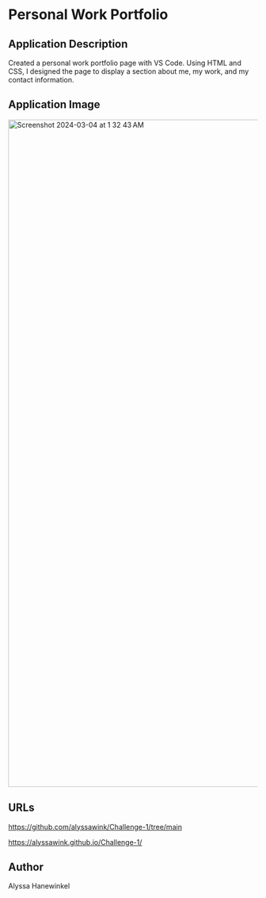 # Personal Work Portfolio

## Application Description
Created a personal work portfolio page with VS Code. Using HTML and CSS, I designed the page to display a section about me, my work, and my contact information.

## Application Image
<img width="1346" alt="Screenshot 2024-03-04 at 1 32 43 AM" src="https://github.com/alyssawink/portfolio-one/assets/157747737/d3c3ffb4-1737-4e6a-86d8-8bbd95ae0289">

## URLs
https://github.com/alyssawink/Challenge-1/tree/main

https://alyssawink.github.io/Challenge-1/

## Author
Alyssa Hanewinkel
